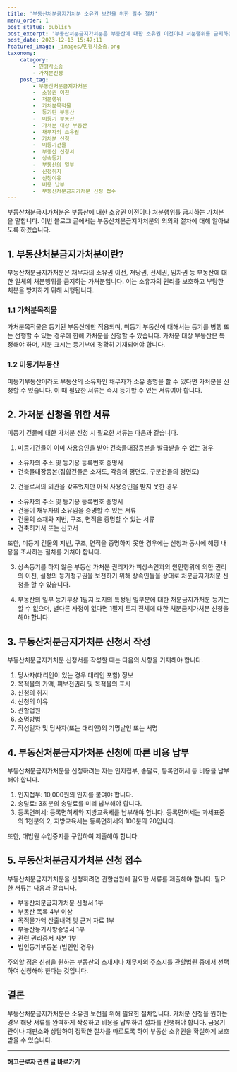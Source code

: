 ```yaml
---
title: '부동산처분금지가처분 소유권 보전을 위한 필수 절차'
menu_order: 1
post_status: publish
post_excerpt: '부동산처분금지가처분은 부동산에 대한 소유권 이전이나 처분행위를 금지하는 가처분을 말합니다. 이번 블로그 글에서는 부동산처분금지가처분의 의의와 절차에 대해 알아보도록 하겠습니다.'
post_date: 2023-12-13 15:47:11
featured_image: _images/민형사소송.png
taxonomy:
    category:
        - 민형사소송
        - 가처분신청
    post_tag:
        - 부동산처분금지가처분
        -  소유권 이전
        -  처분행위
        -  가처분목적물
        -  등기된 부동산
        -  미등기 부동산
        -  가처분 대상 부동산
        -  채무자의 소유권
        -  가처분 신청
        -  미등기건물
        -  부동산 신청서
        -  상속등기
        -  부동산의 일부
        -  신청취지
        -  신청이유
        -  비용 납부
        -  부동산처분금지가처분 신청 접수
---
```



부동산처분금지가처분은 부동산에 대한 소유권 이전이나 처분행위를 금지하는 가처분을 말합니다. 이번 블로그 글에서는 부동산처분금지가처분의 의의와 절차에 대해 알아보도록 하겠습니다.

## 1. 부동산처분금지가처분이란?
부동산처분금지가처분은 채무자의 소유권 이전, 저당권, 전세권, 임차권 등 부동산에 대한 일체의 처분행위를 금지하는 가처분입니다. 이는 소유자의 권리를 보호하고 부당한 처분을 방지하기 위해 시행됩니다.

### 1.1 가처분목적물
가처분목적물은 등기된 부동산에만 적용되며, 미등기 부동산에 대해서는 등기를 병행 또는 선행할 수 있는 경우에 한해 가처분을 신청할 수 있습니다. 가처분 대상 부동산은 특정해야 하며, 지분 표시는 등기부에 정확히 기재되어야 합니다.

### 1.2 미등기부동산
미등기부동산이라도 부동산의 소유자인 채무자가 소유 증명을 할 수 있다면 가처분을 신청할 수 있습니다. 이 때 필요한 서류는 즉시 등기할 수 있는 서류여야 합니다.

## 2. 가처분 신청을 위한 서류
미등기 건물에 대한 가처분 신청 시 필요한 서류는 다음과 같습니다.

1. 미등기건물이 이미 사용승인을 받아 건축물대장등본을 발급받을 수 있는 경우
- 소유자의 주소 및 등기용 등록번호 증명서
- 건축물대장등본(집합건물은 소재도, 각층의 평면도, 구분건물의 평면도)

2. 건물로서의 외관을 갖추었지만 아직 사용승인을 받지 못한 경우
- 소유자의 주소 및 등기용 등록번호 증명서
- 건물이 채무자의 소유임을 증명할 수 있는 서류
- 건물의 소재와 지번, 구조, 면적을 증명할 수 있는 서류
- 건축허가서 또는 신고서

또한, 미등기 건물의 지번, 구조, 면적을 증명하지 못한 경우에는 신청과 동시에 해당 내용을 조사하는 절차를 거쳐야 합니다.

3. 상속등기를 하지 않은 부동산
가처분 권리자가 피상속인과의 원인행위에 의한 권리의 이전, 설정의 등기청구권을 보전하기 위해 상속인들을 상대로 처분금지가처분 신청을 할 수 있습니다.

4. 부동산의 일부
등기부상 1필지 토지의 특정된 일부분에 대한 처분금지가처분 등기는 할 수 없으며, 별다른 사정이 없다면 1필지 토지 전체에 대한 처분금지가처분 신청을 해야 합니다.

## 3. 부동산처분금지가처분 신청서 작성
부동산처분금지가처분 신청서를 작성할 때는 다음의 사항을 기재해야 합니다.

1. 당사자(대리인이 있는 경우 대리인 포함) 정보
2. 목적물의 가액, 피보전권리 및 목적물의 표시
3. 신청의 취지
4. 신청의 이유
5. 관할법원
6. 소명방법
7. 작성일자 및 당사자(또는 대리인)의 기명날인 또는 서명

## 4. 부동산처분금지가처분 신청에 따른 비용 납부
부동산처분금지가처분을 신청하려는 자는 인지첩부, 송달료, 등록면허세 등 비용을 납부해야 합니다.

1. 인지첩부: 10,000원의 인지를 붙여야 합니다.
2. 송달료: 3회분의 송달료를 미리 납부해야 합니다.
3. 등록면허세: 등록면허세와 지방교육세를 납부해야 합니다. 등록면허세는 과세표준의 1천분의 2, 지방교육세는 등록면허세의 100분의 20입니다.

또한, 대법원 수입증지를 구입하여 제출해야 합니다.

## 5. 부동산처분금지가처분 신청 접수
부동산처분금지가처분을 신청하려면 관할법원에 필요한 서류를 제출해야 합니다. 필요한 서류는 다음과 같습니다.

- 부동산처분금지가처분 신청서 1부
- 부동산 목록 4부 이상
- 목적물가액 산출내역 및 근거 자료 1부
- 부동산등기사항증명서 1부
- 관련 권리증서 사본 1부
- 법인등기부등본 (법인인 경우)

주의할 점은 신청을 원하는 부동산의 소재지나 채무자의 주소지를 관할법원 중에서 선택하여 신청해야 한다는 것입니다.

## 결론
부동산처분금지가처분은 소유권 보전을 위해 필요한 절차입니다. 가처분 신청을 원하는 경우 해당 서류를 완벽하게 작성하고 비용을 납부하여 절차를 진행해야 합니다. 금융기관이나 재판소와 상담하여 정확한 절차를 따르도록 하여 부동산 소유권을 확실하게 보호받을 수 있습니다.
<!-- wp:separator -->
<hr class="wp-block-separator has-alpha-channel-opacity"/>
<!-- /wp:separator -->

<!-- wp:group {"backgroundColor":"base","layout":{"type":"constrained"}} -->
<div class="wp-block-group has-base-background-color has-background"><!-- wp:paragraph {"align":"center","fontSize":"medium"} -->
<p class="has-text-align-center has-large-font-size"><strong>해고근로자 관련 글 바로가기</strong></p>
<!-- /wp:paragraph -->


<!-- wp:latest-posts
{"categories":[{"id":12660,"count":19,"description":"","link":"https://uknowlaw.com/category/%ed%95%b4%ea%b3%a0%ea%b7%bc%eb%a1%9c%ec%9e%90/","name":"해고근로자","slug":"해고근로자","taxonomy":"category","parent":0,"meta":[],"_links":{"self":[{"href":"https://uknowlaw.com/wp-json/wp/v2/categories/12660"}],"collection":[{"href":"https://uknowlaw.com/wp-json/wp/v2/categories"}],"about":[{"href":"https://uknowlaw.com/wp-json/wp/v2/taxonomies/category"}],"wp:post_type":[{"href":"https://uknowlaw.com/wp-json/wp/v2/posts?categories=12660"}],"curies":[{"name":"wp","href":"https://api.w.org/{rel}","templated":true}]}}],"postsToShow":100,"excerptLength":28,"postLayout":"grid","columns":2,"featuredImageAlign":"left","featuredImageSizeSlug":"large","fontSize":"small"} /--></div>
<!-- /wp:group -->